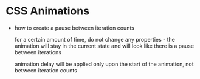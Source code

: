 # CSS Animations

- how to create a pause between iteration counts

    for a certain amount of time, do not change any properties - the animation will stay in the current state and will look like there is a pause between iterations
    
    animation delay will be applied only upon the start of the animation, not between iteration counts